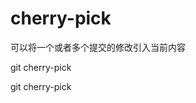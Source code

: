 # cherry-pick

可以将一个或者多个提交的修改引入当前内容



git cherry-pick <commits>

git cherry-pick <start-commit> <end-commit>